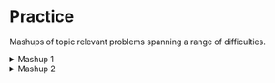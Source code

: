 # Practice
Mashups of topic relevant problems spanning a range of difficulties.

<details>
<summary>Mashup 1</summary>
<ul>
    <li><a href="https://codeforces.com/gym/103029/problem/B">CF 103029 B</a></li>
    <li><a href="https://codeforces.com/gym/102397/problem/J">CF 102397 J</a></li>
    <li><a href="https://codeforces.com/gym/102767/problem/A">CF 102767 A</a></li>
    <li><a href="https://codeforces.com/gym/102680/problem/D">CF 102680 D</a></li>
    <li><a href="https://codeforces.com/gym/102697/problem/159">CF 102697 159</a></li>
    <li><a href="https://codeforces.com/gym/102767/problem/B">CF 102767 B</a></li>
    <li><a href="https://codeforces.com/gym/102767/problem/D">CF 102767 D</a></li>
    <li><a href="https://codeforces.com/gym/102767/problem/C">CF 102767 C</a></li>
    <li><a href="https://codeforces.com/gym/102767/problem/E">CF 102767 E</a></li>
    <li><a href="https://codeforces.com/gym/102767/problem/F">CF 102767 F</a></li>
</ul>
</details>

<details>
<summary>Mashup 2</summary>
<ul>
    
    <li><a href="https://codeforces.com/contest/757/problem/B">CF 757 B</a></li>
    <li><a href="https://codeforces.com/contest/630/problem/K">CF 630 K</a></li>
    <li><a href="https://codeforces.com/contest/742/problem/B">CF 742 B</a></li>
    <li><a href="https://codeforces.com/contest/476/problem/D">CF 476 D</a></li>
    <li><a href="https://codeforces.com/contest/1247/problem/D">CF 1247 D</a></li>
</ul>
</details>

